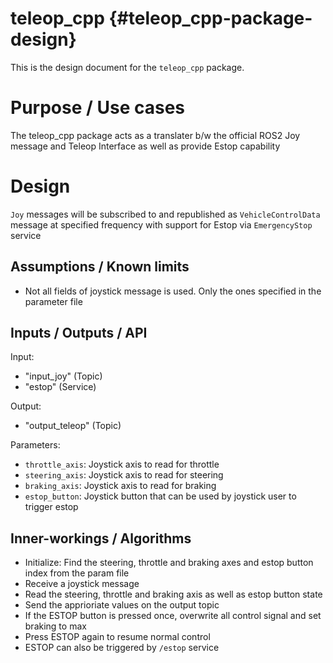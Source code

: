 teleop_cpp {#teleop_cpp-package-design}
===========

This is the design document for the `teleop_cpp` package.


# Purpose / Use cases
The teleop_cpp package acts as a translater b/w the official ROS2 Joy message and Teleop Interface as well as provide Estop capability

# Design
`Joy` messages will be subscribed to and republished as `VehicleControlData` message at specified frequency with support for Estop via `EmergencyStop` service

## Assumptions / Known limits
- Not all fields of joystick message is used. Only the ones specified in the parameter file

## Inputs / Outputs / API
Input:
* "input_joy" (Topic)
* "estop" (Service)

Output:
* "output_teleop" (Topic)

Parameters:
* `throttle_axis`: Joystick axis to read for throttle
* `steering_axis`: Joystick axis to read for steering
* `braking_axis`: Joystick axis to read for braking
* `estop_button`: Joystick button that can be used by joystick user to trigger estop

## Inner-workings / Algorithms
- Initialize: Find the steering, throttle and braking axes and estop button index from the param file
- Receive a joystick message
- Read the steering, throttle and braking axis as well as estop button state
- Send the apprioriate values on the output topic
- If the ESTOP button is pressed once, overwrite all control signal and set braking to max
- Press ESTOP again to resume normal control
- ESTOP can also be triggered by `/estop` service